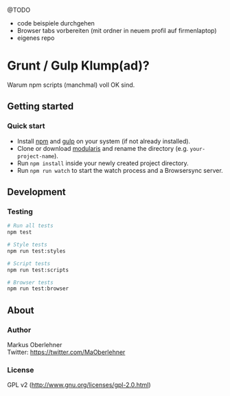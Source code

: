 @TODO
- code beispiele durchgehen
- Browser tabs vorbereiten (mit ordner in neuem profil auf firmenlaptop)
- eigenes repo




# Grunt / Gulp Klump(ad)?
Warum npm scripts (manchmal) voll OK sind.

## Getting started
### Quick start
- Install [npm](https://docs.npmjs.com/getting-started/installing-node) and [gulp](https://github.com/gulpjs/gulp/blob/master/docs/getting-started.md) on your system (if not already installed).
- Clone or download [modularis](https://github.com/maoberlehner/talk-npm-scripts) and rename the directory (e.g. `your-project-name`).
- Run `npm install` inside your newly created project directory.
- Run `npm run watch` to start the watch process and a Browsersync server.

## Development
### Testing
```bash
# Run all tests
npm test

# Style tests
npm run test:styles

# Script tests
npm run test:scripts

# Browser tests
npm run test:browser
```

## About
### Author
Markus Oberlehner  
Twitter: https://twitter.com/MaOberlehner

### License
GPL v2 (http://www.gnu.org/licenses/gpl-2.0.html)

